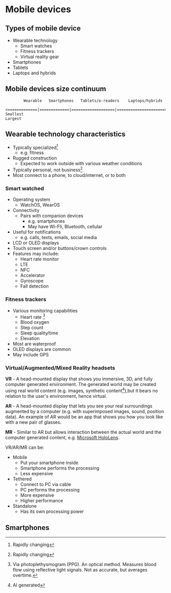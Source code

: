 # Mobile devices

## Types of mobile device

* Wearable technology
  - Smart watches
  - Fitness trackers
  - Virtual reality gear
* Smartphones
* Tablets
* Laptops and hybrids

## Mobile devices size continuum
```
        Wearable   Smartphones   Tablets/e-readers    Laptops/hybrids
    <=============|=============|===================|=====================>
Smallest                                                               Largest
```

## Wearable technology characteristics

* Typically specialized[^1]
  -  e.g. fitness
* Rugged construction
  - Expected to work outside with various weather conditions
* Typically personal, not business[^1]
* Most connect to a phone, to cloud/internet, or to both

### Smart watched

* Operating system
  - WatchOS, WearOS
* Connectivity
  - Pairs with companion devices
    - e.g. smartphones
    - May have Wi-FIi, Bluetooth, cellular
* Useful for notifications
  - e.g. calls, texts, emails, social media
* LCD or OLED displays
* Touch screen and/or buttons/crown controls
* Features may include:
  - Heart rate monitor
  - LTE
  - NFC
  - Accelerator
  - Gyroscope
  - Fall detection


### Fitness trackers

* Various monitoring capabilities
  - Heart rate [^2]
  - Blood oxygen
  - Step count
  - Sleep quality/time
  - Elevation
* Most are waterproof
* OLED displays are common
* May include GPS


### Virtual/Augmented/Mixed Reality headsets

**VR** - A head-mounted display that shows you immersive, 3D, and fully computer generated environment. The generated world may be created using real world content (e.g. images, synthetic content[^3]),but it bears no relation to the user's environment, hence virtual.

**AR** - A head-mounted display that lets you see your real surroundings augmented by a computer (e.g. with superimposed images, sound, position data). An example of AR would be an app that shows you how you look like with a new pair of glasses.

**MR** - Similar to AR but allows interaction between the actual world and the computer generated content, e.g. [Microsoft HoloLens](https://www.microsoft.com/en-us/hololens).


VR/AR/MR can be:
* Mobile
  - Put your smartphone inside
  - Smartphone performs the processing
  - Less expensive
* Tethered
  - Connect to PC via cable
  - PC performs the processing
  - More expensive
  - Higher performance
* Standalone
  - Has its own processing power


## Smartphones


[^1]: Rapidly changing
[^2]: Via photoplethysmogram (PPG). An optical method. Measures blood flow using reflective light signals. Not as accurate, but averages overtime.
[^3]: AI generated